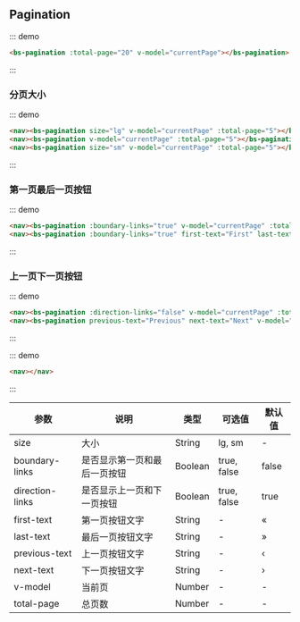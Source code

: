 ## Pagination

::: demo
``` html
<bs-pagination :total-page="20" v-model="currentPage"></bs-pagination>
```
:::

### 分页大小
::: demo
``` html
<nav><bs-pagination size="lg" v-model="currentPage" :total-page="5"></bs-pagination></nav>
<nav><bs-pagination v-model="currentPage" :total-page="5"></bs-pagination></nav>
<nav><bs-pagination size="sm" v-model="currentPage" :total-page="5"></bs-pagination></nav>
```
:::

### 第一页最后一页按钮
::: demo
``` html
<nav><bs-pagination :boundary-links="true" v-model="currentPage" :total-page="5"></bs-pagination></nav>
<nav><bs-pagination :boundary-links="true" first-text="First" last-text="Last" v-model="currentPage" :total-page="5"></bs-pagination></nav>
```
:::

### 上一页下一页按钮
::: demo
``` html
<nav><bs-pagination :direction-links="false" v-model="currentPage" :total-page="5"></bs-pagination></nav>
<nav><bs-pagination previous-text="Previous" next-text="Next" v-model="currentPage" :total-page="5"></bs-pagination></nav>
```
:::

::: demo
``` html
<nav></nav>
```
:::

| 参数      | 说明          | 类型      | 可选值                           | 默认值  |
|---------- |-------------- |---------- |--------------------------------  |-------- |
| size | 大小 | String | lg, sm | - |
| boundary-links | 是否显示第一页和最后一页按钮 | Boolean | true, false | false |
| direction-links | 是否显示上一页和下一页按钮 | Boolean | true, false | true |
| first-text | 第一页按钮文字 | String | - | « |
| last-text | 最后一页按钮文字 | String | - | » |
| previous-text | 上一页按钮文字 | String | - | ‹ |
| next-text | 下一页按钮文字 | String | - | › |
| v-model | 当前页 | Number | - | - |
| total-page | 总页数 | Number | - | - |

<script>
  export default {
    data () {
      return {
        currentPage: 1
      }
    }
  }
</script>

